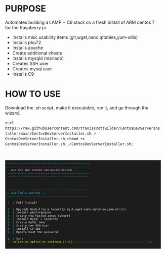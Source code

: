 # PURPOSE
Automates building a LAMP + C9 stack on a fresh install of ARM centos 7 for the Raspberry pi.
  - Installs misc usability items (git,wget,nano,iptables,yum-utils)
  - Installs php72
  - Installs apache
  - Create additional vhosts
  - Installs mysqld (mariadb)
  - Creates SSH user
  - Creates mysql user
  - Installs C9





# HOW TO USE
Download the .sh script, make it executable, run it, and go through the wizard.

`curl https://raw.githubusercontent.com/travisscottwilder/CentosDevServerInstaller/main/CentosDevServerInstaller.sh > CentosDevServerInstaller.sh;chmod +x CentosDevServerInstaller.sh;./CentosDevServerInstaller.sh;`

<br>

![Menu selection](/menu_select.png)

